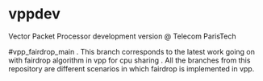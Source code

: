 # vppdev
Vector Packet Processor development version @ Telecom ParisTech

#vpp_fairdrop_main
. This branch corresponds to the latest work going on with fairdrop algorithm in vpp for cpu sharing
. All the branches from this repository are different scenarios in which fairdrop is implemented in vpp.
